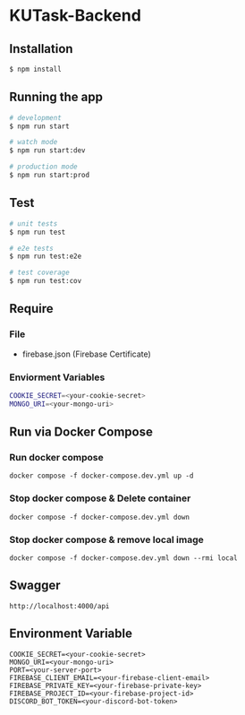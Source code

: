 # KUTask-Backend

## Installation

```bash
$ npm install
```

## Running the app

```bash
# development
$ npm run start

# watch mode
$ npm run start:dev

# production mode
$ npm run start:prod
```

## Test

```bash
# unit tests
$ npm run test

# e2e tests
$ npm run test:e2e

# test coverage
$ npm run test:cov
```

## Require

### File

- firebase.json (Firebase Certificate)

### Enviorment Variables

```bash
COOKIE_SECRET=<your-cookie-secret>
MONGO_URI=<your-mongo-uri>
```

## Run via Docker Compose

### Run docker compose

```
docker compose -f docker-compose.dev.yml up -d
```

### Stop docker compose & Delete container

```
docker compose -f docker-compose.dev.yml down
```

### Stop docker compose & remove local image

```
docker compose -f docker-compose.dev.yml down --rmi local
```

## Swagger

```
http://localhost:4000/api
```

## Environment Variable
```
COOKIE_SECRET=<your-cookie-secret>
MONGO_URI=<your-mongo-uri>
PORT=<your-server-port>
FIREBASE_CLIENT_EMAIL=<your-firebase-client-email>
FIREBASE_PRIVATE_KEY=<your-firebase-private-key>
FIREBASE_PROJECT_ID=<your-firebase-project-id>
DISCORD_BOT_TOKEN=<your-discord-bot-token>
```